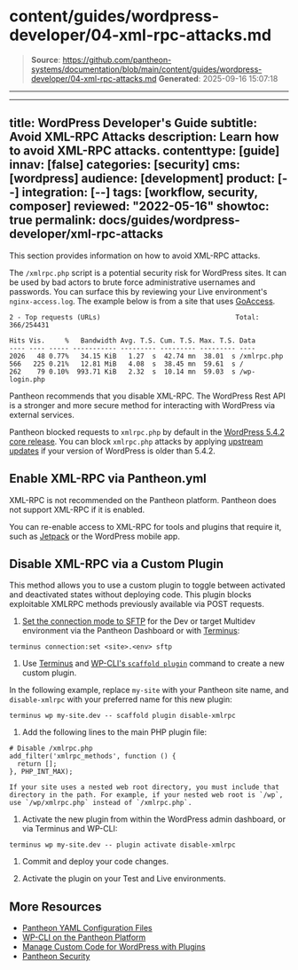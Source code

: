# content/guides/wordpress-developer/04-xml-rpc-attacks.md

> **Source**: https://github.com/pantheon-systems/documentation/blob/main/content/guides/wordpress-developer/04-xml-rpc-attacks.md
> **Generated**: 2025-09-16 15:07:18

---

---
title: WordPress Developer's Guide
subtitle: Avoid XML-RPC Attacks
description: Learn how to avoid XML-RPC attacks.
contenttype: [guide]
innav: [false]
categories: [security]
cms: [wordpress]
audience: [development]
product: [--]
integration: [--]
tags: [workflow, security, composer]
reviewed: "2022-05-16"
showtoc: true
permalink: docs/guides/wordpress-developer/xml-rpc-attacks
---

This section provides information on how to avoid XML-RPC attacks.

The `/xmlrpc.php` script is a potential security risk for WordPress sites. It can be used by bad actors to brute force administrative usernames and passwords. You can surface this by reviewing your Live environment's `nginx-access.log`. The example below is from a site that uses [GoAccess](/guides/logs-pantheon/nginx-access-logs).

```none
2 - Top requests (URLs)                                  Total: 366/254431

Hits Vis.     %   Bandwidth Avg. T.S. Cum. T.S. Max. T.S. Data
---- ---- ----- ----------- --------- --------- --------- ----
2026   48 0.77%   34.15 KiB   1.27  s  42.74 mn  38.01  s /xmlrpc.php
566   225 0.21%   12.81 MiB   4.08  s  38.45 mn  59.61  s /
262    79 0.10%  993.71 KiB   2.32  s  10.14 mn  59.03  s /wp-login.php
```

Pantheon recommends that you disable XML-RPC. The WordPress Rest API is a stronger and more secure method for interacting with WordPress via external services.

Pantheon blocked requests to `xmlrpc.php` by default in the [WordPress 5.4.2 core release](/changelog/2020/07#wordpress-542). You can block `xmlrpc.php` attacks by applying [upstream updates](/core-updates) if your version of WordPress is older than 5.4.2.

## Enable XML-RPC via Pantheon.yml

<Alert title="Note"  type="info" >

XML-RPC is not recommended on the Pantheon platform. Pantheon does not support XML-RPC if it is enabled.

</Alert>

You can re-enable access to XML-RPC for tools and plugins that require it, such as [Jetpack](https://jetpack.com/) or the WordPress mobile app.

<Partial file="jetpack-enable-xmlrpc.md" />

## Disable XML-RPC via a Custom Plugin

This method allows you to use a custom plugin to toggle between activated and deactivated states without deploying code. This plugin blocks exploitable XMLRPC methods previously available via POST requests.

1. [Set the connection mode to SFTP](/guides/sftp) for the Dev or target Multidev environment via the Pantheon Dashboard or with [Terminus](/terminus):

  ```bash{promptUser: user}
  terminus connection:set <site>.<env> sftp
  ```

1. Use [Terminus](/terminus) and [WP-CLI's `scaffold plugin`](https://developer.wordpress.org/cli/commands/scaffold/plugin/) command to create  a new custom plugin.

  In the following example, replace `my-site` with your Pantheon site name, and `disable-xmlrpc` with your preferred name for this new plugin:

  ```bash{promptUser: user}
  terminus wp my-site.dev -- scaffold plugin disable-xmlrpc
  ```

1. Add the following lines to the main PHP plugin file:

  ```php:title=wp-content/plugins/disable-xmlrpc/disable-xmlrpc.php
  # Disable /xmlrpc.php
  add_filter('xmlrpc_methods', function () {
    return [];
  }, PHP_INT_MAX);
  ```

	If your site uses a nested web root directory, you must include that directory in the path. For example, if your nested web root is `/wp`, use `/wp/xmlrpc.php` instead of `/xmlrpc.php`.

1. Activate the new plugin from within the WordPress admin dashboard, or via Terminus and WP-CLI:

  ```bash{promptUser: user}
  terminus wp my-site.dev -- plugin activate disable-xmlrpc
  ```

1. Commit and deploy your code changes.

1. Activate the plugin on your Test and Live environments.

## More Resources

- [Pantheon YAML Configuration Files](/pantheon-yml)
- [WP-CLI on the Pantheon Platform](/guides/wp-cli)
- [Manage Custom Code for WordPress with Plugins](/guides/wordpress-configurations/wordpress-custom-code)
- [Pantheon Security](/guides/security)